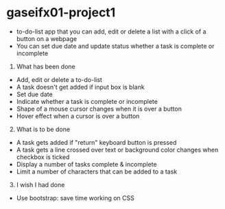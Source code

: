 # gaseifx01-project1

- to-do-list app that you can add, edit or delete a list with a click of a button on a webpage
- You can set due date and update status whether a task is complete or incomplete

1. What has been done
- Add, edit or delete a to-do-list 
- A task doesn't get added if input box is blank
- Set due date
- Indicate whether a task is complete or incomplete
- Shape of a mouse cursor changes when it is over a button
- Hover effect when a cursor is over a button

2. What is to be done
- A task gets added if "return" keyboard button is pressed 
- A task gets a line crossed over text or background color changes when checkbox is ticked
- Display a number of tasks complete & incomplete
- Limit a number of characters that can be added to a task

3. I wish I had done
- Use bootstrap: save time working on CSS
